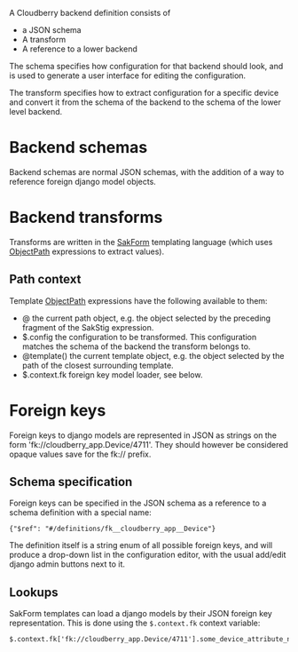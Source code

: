 A Cloudberry backend definition consists of

* a JSON schema
* A transform
* A reference to a lower backend

The schema specifies how configuration for that backend should look,
and is used to generate a user interface for editing the configuration.

The transform specifies how to extract configuration for a specific device and convert it from the schema of
the backend to the schema of the lower level backend.

# Backend schemas
Backend schemas are normal JSON schemas, with the addition of a way to reference foreign django model objects.

# Backend transforms
Transforms are written in the
[SakForm](https://innovationgarage.github.io/sakstig/) templating language
(which uses [ObjectPath](http://objectpath.org/) expressions to extract values).

## Path context

Template [ObjectPath](http://objectpath.org/) expressions have the following available to them:

* @ the current path object, e.g. the object selected by the preceding fragment of the SakStig expression.
* $.config the configuration to be transformed. This configuration matches the schema of the backend the
  transform belongs to.
* @template() the current template object, e.g. the object selected by the path of the closest surrounding template.
* $.context.fk foreign key model loader, see below.

# Foreign keys
Foreign keys to django models are represented in JSON as strings on the form 'fk://cloudberry_app.Device/4711'.
They should however be considered opaque values save for the fk:// prefix.

## Schema specification
Foreign keys can be specified in the JSON schema as a reference to a schema definition with a special name:

    {"$ref": "#/definitions/fk__cloudberry_app__Device"}

The definition itself is a string enum of all possible foreign keys, and will produce a drop-down list in the configuration
editor, with the usual add/edit django admin buttons next to it.

## Lookups
SakForm templates can load a django models by their JSON foreign key representation. This is done using the `$.context.fk`
context variable:

    $.context.fk['fk://cloudberry_app.Device/4711'].some_device_attribute_name
